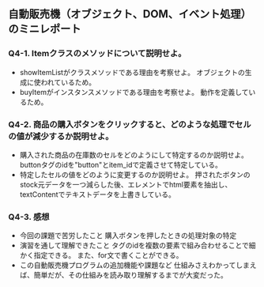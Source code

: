 ## 自動販売機（オブジェクト、DOM、イベント処理）のミニレポート
### Q4-1. Itemクラスのメソッドについて説明せよ。
* showItemListがクラスメソッドである理由を考察せよ。
  オブジェクトの生成に使われているため。
* buyItemがインスタンスメソッドである理由を考察せよ。
  動作を定義しているため。
### Q4-2. 商品の購入ボタンをクリックすると、どのような処理でセルの値が減少するか説明せよ。
* 購入された商品の在庫数のセルをどのようにして特定するのか説明せよ。
  buttonタグのidを"button"とitem_idで定義させて特定している。
* 特定したセルの値をどのように変更するのか説明せよ。
  押されたボタンのstock元データを一つ減らした後、エレメントでhtml要素を抽出し、textContentでテキストデータを上書きしている。
### Q4-3. 感想
* 今回の課題で苦労したこと
  購入ボタンを押したときの処理対象の特定
* 演習を通して理解できたこと
  タグのidを複数の要素で組み合わせることで細かく指定できる。
  また、for文で書くことができる。
* この自動販売機プログラムの追加機能や課題など
  仕組みさえわかってしまえば、簡単だが、その仕組みを読み取り理解するまでが大変だった。
